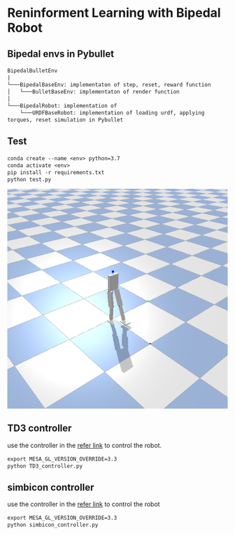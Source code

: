 # Reninforment Learning with Bipedal Robot

## Bipedal envs in Pybullet

```
BipedalBulletEnv
|
└───BipedalBaseEnv: implementaton of step, reset, reward function
│   └───BulletBaseEnv: implementaton of render function
│  
└───BipedalRobot: implementation of 
    └───URDFBaseRobot: implementation of loading urdf, applying torques, reset simulation in Pybullet
```  

## Test
```
conda create --name <env> python=3.7
conda activate <env>
pip install -r requirements.txt
python test.py
```

![image info](./images/bipedal_pybulley.png)

## TD3 controller  

use the controller in the [refer link](https://github.com/QinjieLin-NU/Deep-Reinforcement-Learning-Algorithms/tree/master/Walker2DBulletEnv-v0_TD3) to control the robot.

```
export MESA_GL_VERSION_OVERRIDE=3.3 
python TD3_controller.py
```

## simbicon controller 

use the controller in the [refer link](https://github.com/Anmol6/locomotion) to control the robot

```
export MESA_GL_VERSION_OVERRIDE=3.3 
python simbicon_controller.py
```
